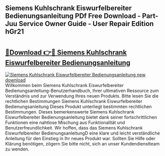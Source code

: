 ## Siemens Kuhlschrank Eiswurfelbereiter Bedienungsanleitung PDf Free Download - Part-Juu Service Owner Guide - User Repair Edition hGr21

# <h2><a href="http://df4dkt.blite.top/?on=Siemens+Kuhlschrank+Eiswurfelbereiter+Bedienungsanleitung">🔗Download 👉🔴 Siemens Kuhlschrank Eiswurfelbereiter Bedienungsanleitung</a></h2>

[![Siemens Kuhlschrank Eiswurfelbereiter Bedienungsanleitung new download](https://i.imgur.com/lujVjoI.png)](http://df4dkt.blite.top/?on=Siemens+Kuhlschrank+Eiswurfelbereiter+Bedienungsanleitung)
Willkommen beim Siemens Kuhlschrank Eiswurfelbereiter Bedienungsanleitung-Benutzerhandbuch, Ihrer ultimativen Ressource zum Verständnis und zur Verwendung Ihres neuen Produkts. Bitte lesen Sie die rechtlichen Bestimmungen Siemens Kuhlschrank Eiswurfelbereiter Bedienungsanleitung Dieses Produkt unterliegt bestimmten rechtlichen Bestimmungen. Dieses bemerkenswerte Siemens Kuhlschrank Eiswurfelbereiter Bedienungsanleitung bietet dank seiner fortschrittlichen Funktionen eine nahtlose Mischung aus Funktionalität und Benutzerfreundlichkeit. Wir hoffen, dass das Siemens Kuhlschrank Eiswurfelbereiter BedienungsanleitungD eine klare und leicht verständliche Anleitung für den Einstieg in Ihr neues Produkt war. Sollten Sie Hilfe oder Klärung benötigen, zögern Sie bitte nicht, sich an unser Kundendienstteam zu wenden.
